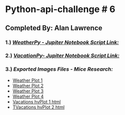 # Python-api-challenge # 6 <br>
## **Completed By: Alan Lawrence** <br>
### 1.) ***[WeatherPy - Jupiter Notebook Script Link:](https://github.com/AlanBigData/python-api-challenge/blob/main/api_prj_files/WeatherPy-alan.ipynb)***<br>

### 2.) ***[VacationPy- Jupiter Notebook Script Link:](https://github.com/AlanBigData/python-api-challenge/blob/main/api_prj_files/VacationPy-alan.ipynb)***<br>

### 3.) ***Exported Images Files - Mice Research:***
-  [Weather Plot 1](hhttps://github.com/AlanBigData/python-api-challenge/blob/main/output_data/Fig1.png)<br>
-  [Weather Plot 2](https://github.com/AlanBigData/python-api-challenge/blob/main/output_data/Fig2.png)<br>
-  [Weather Plot 3](https://github.com/AlanBigData/python-api-challenge/blob/main/output_data/Fig3.png)<br>
-  [Weather Plot 4](https://github.com/AlanBigData/python-api-challenge/blob/main/output_data/Fig4.png)<br>
-  [Vacations hvPlot 1 html](https://github.com/AlanBigData/python-api-challenge/raw/main/output_data/City_HvPlot_Fig1.html)<br>
-  [TVacations hvPlot 2 html](https://github.com/AlanBigData/python-api-challenge/raw/main/output_data/City_HvPlot_Fig2.html)<br>